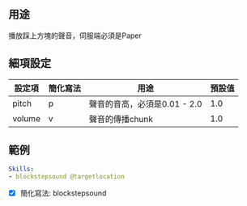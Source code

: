 用途
----- 
播放踩上方塊的聲音，伺服端必須是Paper

細項設定
-----
| 設定項 | 簡化寫法 | 用途 | 預設值 |
| --------- | ----- | ----------- | ------------- |
| pitch | p | 聲音的音高，必須是0.01 - 2.0 | 1.0 |
| volume | v | 聲音的傳播chunk | 1.0 |

範例
-----------
```yml
Skills:
- blockstepsound @targetlocation
```
- [x] 簡化寫法: blockstepsound